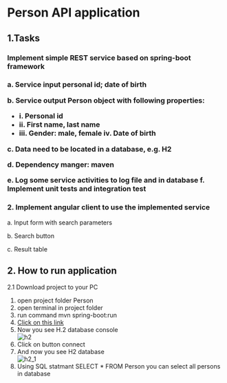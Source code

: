 <h1>Person API application</h1>

<h2>1.Tasks</h2>
<h3>Implement simple REST service based on spring-boot framework<h3/>
<p>a. Service input personal id; date of birth</p>
 <p>b. Service output Person object with following properties:</p>  
<ul>
  <li>i. Personal id</li> 
  <li>ii. First name, last name</li> 
   <li>iii. Gender: male, female iv. Date of birth</li>
</ul>
  <p>c. Data need to be located in a database, e.g. H2</p> 
  <p>d. Dependency manger: maven</p> 
   e. Log some service activities to log file and in database
   f. Implement unit tests and integration test
<h3>2. Implement angular client to use the implemented service</h3>
 <p>a. Input form with search parameters</p>  
 <p>b. Search button</p>  
  <p>c. Result table</p> 

<h2>2. How to run application</h2>
<p>2.1 Download project to your PC</p>
<ol>
<li>open project folder Person </li>
<li>open terminal in project folder </li>
<li>run command mvn spring-boot:run</li>
<li><a href="http://localhost:8080/h2-console">Click on this link</a>   </li>
<li>Now you see H.2 database console</li>
<img src="https://drive.google.com/file/d/13aeRvhmaeXYmT89Av02tJjXyxu6vZvZ6/view?usp=sharing"
raw=true
style=“margin-right: 10px
 alt="h2";/>
<li>Click on button connect</li>
<li>And now you see H2 database</li>
<img src="https://drive.google.com/file/d/1laHgjXbriYECiqBWc-Tsa14D9joviQ9e/view?usp=sharing"
raw=true
style=“margin-right: 10px
 alt="h2_1";/>
<li> Using SQL statmant SELECT * FROM Person you can select all persons in database</li>
</ol>
